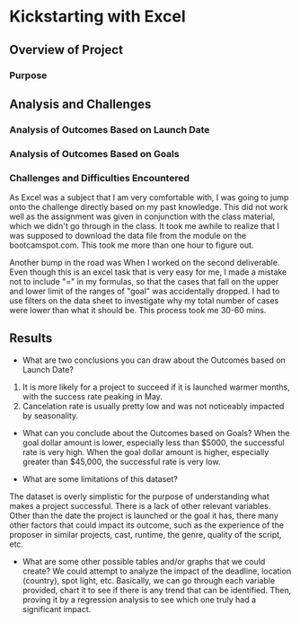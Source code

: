 # Kickstarting with Excel

## Overview of Project

### Purpose

## Analysis and Challenges

### Analysis of Outcomes Based on Launch Date

### Analysis of Outcomes Based on Goals

### Challenges and Difficulties Encountered
As Excel was a subject that I am very comfortable with, I was going to jump onto the challenge directly based on my past knowledge. This did not work well as the assignment was given in conjunction with the class material, which we didn't go through in the class. It took me awhile to realize that I was supposed to download the data file from the module on the bootcamspot.com. This took me more than one hour to figure out.

Another bump in the road was When I worked on the second deliverable. Even though this is an excel task that is very easy for me, I made a mistake not to include "=" in my formulas, so that the cases that fall on the upper and lower limit of the ranges of "goal" was accidentally dropped. I had to use filters on the data sheet to investigate why my total number of cases were lower than what it should be. This process took me 30-60 mins. 

## Results

- What are two conclusions you can draw about the Outcomes based on Launch Date?
1. It is more likely for a project to succeed if it is launched warmer months, with the success rate peaking in May.
2. Cancelation rate is usually pretty low and was not noticeably impacted by seasonality.

- What can you conclude about the Outcomes based on Goals?
When the goal dollar amount is lower, especially less than $5000, the successful rate is very high. 
When the goal dollar amount is higher, especially greater than $45,000, the successful rate is very low. 

- What are some limitations of this dataset?

The dataset is overly simplistic for the purpose of understanding what makes a project successful. There is a lack of other relevant variables. Other than the date the project is launched or the goal it has, there many other factors that could impact its outcome, such as the experience of the proposer in similar projects, cast, runtime, the genre, quality of the script, etc.

- What are some other possible tables and/or graphs that we could create?
We could attempt to analyze the impact of the deadline, location (country), spot light, etc. Basically, we can go through each variable provided, chart it to see if there is any trend that can be identified. Then, proving it by a regression analysis to see which one truly had a significant impact.
